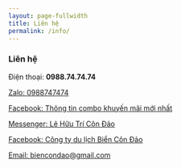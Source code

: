 ```yaml
---
layout: page-fullwidth
title: Liên hệ
permalink: /info/
---
```


<div class="panel radius">
        <h3>Liên hệ</h3>
        <p>
                <p>Điện thoại: <b>0988.74.74.74</b>  </p>
                <p><a href="https://zalo.me/0988747474">Zalo: 0988747474</a></p> 
                <p><a href="https://www.facebook.com/quetoitourist">Facebook: Thông tin combo khuyến mãi mới nhất</a></p>
                <p><a href="https://www.messenger.com/t/100028931211410">Messenger: Lê Hữu Trí Côn Đảo</a></p>
                <p><a href="https://www.facebook.com/biencondao">Facebook: Công ty du lịch Biển Côn Đảo</a></p>
                <p><a href="mailto:biencondao@gmail.com">Email: biencondao@gmail.com</a></p>
        </p>
</div>

<div class="zalo-chat-widget" data-oaid="1727806014867269783" data-welcome-message="Rất vui khi được hỗ trợ bạn!" data-autopopup="0" data-width="" data-height=""></div>

<script src="https://sp.zalo.me/plugins/sdk.js"></script>
